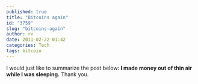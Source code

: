```yaml
---
published: true
title: "Bitcoins again"
id: "3759"
slug: "bitcoins-again"
author: rv
date: 2011-02-22 01:42
categories: Tech
tags: bitcoin
---
```

I would just like to summarize the post below: <strong>I made money out of thin air while I was sleeping.</strong> Thank you.